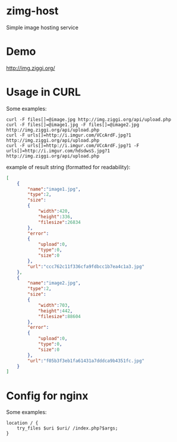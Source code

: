 # zimg-host

Simple image hosting service

# Demo

http://img.ziggi.org/

# Usage in CURL

Some examples:
```
curl -F files[]=@image.jpg http://img.ziggi.org/api/upload.php
curl -F files[]=@image1.jpg -F files[]=@image2.jpg http://img.ziggi.org/api/upload.php
curl -F urls[]=http://i.imgur.com/VCcArdF.jpg?1 http://img.ziggi.org/api/upload.php
curl -F urls[]=http://i.imgur.com/VCcArdF.jpg?1 -F urls[]=http://i.imgur.com/hdsdwsS.jpg?1 http://img.ziggi.org/api/upload.php
```
example of result string (formatted for readability):
```json
[
	{
		"name":"image1.jpg",
		"type":2,
		"size":
		{
			"width":420,
			"height":336,
			"filesize":26834
		},
		"error":
		{
			"upload":0,
			"type":0,
			"size":0
		},
		"url":"ccc762c11f336cfa9fdbcc1b7ea4c1a3.jpg"
	},
	{
		"name":"image2.jpg",
		"type":2,
		"size":
		{
			"width":703,
			"height":442,
			"filesize":88604
		},
		"error":
		{
			"upload":0,
			"type":0,
			"size":0
		},
		"url":"f05b3f3eb1fa61431a7dddca9b4351fc.jpg"
	}
]
```
# Config for nginx
Some examples:
```
location / {
	try_files $uri $uri/ /index.php?$args;
}
```
